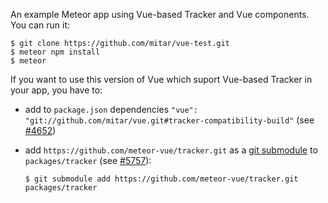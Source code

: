 An example Meteor app using Vue-based Tracker and Vue components. You can run it:

```
$ git clone https://github.com/mitar/vue-test.git
$ meteor npm install
$ meteor
```

If you want to use this version of Vue which suport Vue-based Tracker in your app, you have to:
* add to `package.json` dependencies `"vue": "git://github.com/mitar/vue.git#tracker-compatibility-build"` (see [#4652](https://github.com/vuejs/vue/pull/4652))
* add `https://github.com/meteor-vue/tracker.git` as a [git submodule](https://git-scm.com/docs/git-submodule) to `packages/tracker` (see [#5757](https://github.com/meteor/meteor/issues/5757)):

    ```
    $ git submodule add https://github.com/meteor-vue/tracker.git packages/tracker 
    ```
